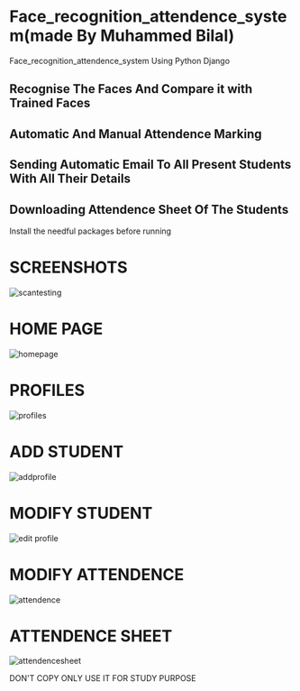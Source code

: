 # Face_recognition_attendence_system(made By Muhammed Bilal)
Face_recognition_attendence_system Using Python Django

## Recognise The Faces And Compare it with Trained Faces
## Automatic And Manual Attendence Marking
## Sending Automatic Email To All Present Students With All Their Details
## Downloading Attendence Sheet Of The Students

Install the needful packages before running

# SCREENSHOTS
![scantesting](https://github.com/MUHAMMED-BILAL-KS/Face_recognition_attendence_system/assets/112198429/0c946b19-44db-43ea-a9be-1b1b840f188e)

# HOME PAGE
![homepage](https://github.com/MUHAMMED-BILAL-KS/Face_recognition_attendence_system/assets/112198429/9c80b899-f630-4d7b-b567-33d66ddf1bea)

# PROFILES
![profiles](https://github.com/MUHAMMED-BILAL-KS/Face_recognition_attendence_system/assets/112198429/864bd37a-0159-45ee-98d9-11f415decba5)

# ADD STUDENT
![addprofile](https://github.com/MUHAMMED-BILAL-KS/Face_recognition_attendence_system/assets/112198429/1965d786-aa2a-4615-a69f-1aaf19426242)

# MODIFY STUDENT
![edit profile](https://github.com/MUHAMMED-BILAL-KS/Face_recognition_attendence_system/assets/112198429/95fe8b65-141b-476d-9804-71d4e14308de)

# MODIFY ATTENDENCE
![attendence](https://github.com/MUHAMMED-BILAL-KS/Face_recognition_attendence_system/assets/112198429/e5c68f9b-f079-4197-b6a8-7cc1b227ce6c)

# ATTENDENCE SHEET
![attendencesheet](https://github.com/MUHAMMED-BILAL-KS/Face_recognition_attendence_system/assets/112198429/ba8c614a-5f3b-449a-b5c3-aeae38f97f3d)

DON'T COPY
ONLY USE IT FOR STUDY PURPOSE
